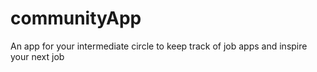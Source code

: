 # communityApp
An app for your intermediate circle to keep track of job apps and inspire your next job 


